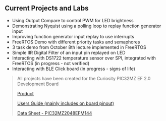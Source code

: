 ## Current Projects and Labs

- Using Output Compare to control PWM for LED brightness
- Demonstrating Nyquist using a polling loop to replay function generator input
- Improving function generator input replay to use interrupts 
- FreeRTOS Demo with different priority tasks and semaphores
- 3 task demo from October 8th lecture implemented in FreeRTOS
- Simple IIR Digital Filter of an input pin replayed on LED
- Interacting with DS1722 temperature sensor over SPI, integrated with FreeRTOS (in progress - not verified)
- Interacting with BLE Click board (in progress - signs of life)

> All projects have been created for the Curiosity PIC32MZ EF 2.0 Development Board
> 
> [Product](https://www.microchip.com/en-us/development-tool/dm320209)
> 
> [Users Guide (mainly includes on board pinout)](https://ww1.microchip.com/downloads/aemDocuments/documents/MCU32/ProductDocuments/UserGuides/PIC32MZ-EF-2.0-Development-Board-Users-Guide-DS70005400.pdf)
> 
> [Data Sheet - PIC32MZ2048EFM144](https://ww1.microchip.com/downloads/en/DeviceDoc/PIC32MZ-Embedded-Connectivity-with-Floating-Point-Unit-Family-Data-Sheet-DS60001320H.pdf)
